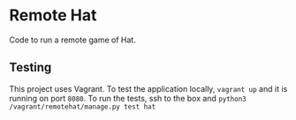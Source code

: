# Remote Hat

Code to run a remote game of Hat.

## Testing

This project uses Vagrant. To test the application locally, `vagrant up` and it is running on port `8080`. To run the tests, ssh to the box and `python3 /vagrant/remotehat/manage.py test hat`
